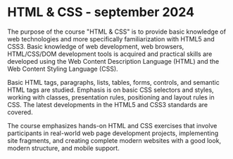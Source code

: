 # HTML & CSS - september 2024
The purpose of the course "HTML & CSS" is to provide basic knowledge of web technologies and more specifically familiarization with
HTML5 and CSS3. Basic knowledge of web development, web browsers, HTML/CSS/DOM development tools is acquired and practical skills are
developed using the Web Content Description Language (HTML) and the Web Content Styling Language (CSS).

Basic HTML tags, paragraphs, lists, tables, forms, controls, and semantic HTML tags are studied. Emphasis is on basic CSS selectors and
styles, working with classes, presentation rules, positioning and layout rules in CSS. The latest developments in the HTML5 and CSS3 standards are covered.

The course emphasizes hands-on HTML and CSS exercises that involve participants in real-world web page development projects, implementing site
fragments, and creating complete modern websites with a good look, modern structure, and mobile support.
